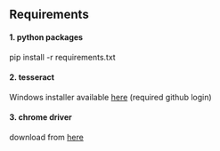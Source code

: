 ## Requirements
#### 1. python packages
pip install -r requirements.txt

#### 2. tesseract
Windows installer available [here](https://github.com/UB-Mannheim/tesseract/actions/runs/1119350562)
(required github login)

#### 3. chrome driver
download from [here](https://chromedriver.chromium.org/downloads)
